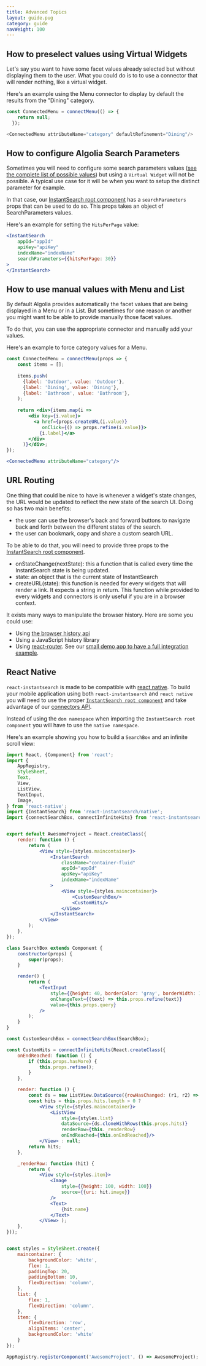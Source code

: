 ```yaml
---
title: Advanced Topics
layout: guide.pug
category: guide
navWeight: 100
---
```


## How to preselect values using Virtual Widgets

Let's say you want to have some facet values already selected but without displaying them to the user. What you could do
is to to use a connector that will render nothing, like a virtual widget. 

Here's an example using the Menu connector to display by default the results from the "Dining" category.

```javascript
const ConnectedMenu = connectMenu(() => {
    return null;
  });

<ConnectedMenu attributeName="category" defaultRefinement="Dining"/>
```

## How to configure Algolia Search Parameters

Sometimes you will need to configure some search parameters values
([see the complete list of possible values](https://www.algolia.com/doc/rest-api/search#full-text-search-parameters))
but using a `Virtual Widget` will not be possible. A typical use case for it will be when you want to setup the distinct
parameter for example. 

In that case, our [InstantSearch root component](/component/InstantSearch.html) has a `searchParameters` props that can be used to do so. This props takes an object
of SearchParameters values. 

Here's an example for setting the `HitsPerPage` value:

```jsx
<InstantSearch
    appId="appId"
    apiKey="apiKey"
    indexName="indexName"
    searchParameters={{hitsPerPage: 30}}
>
</InstantSearch>
```

## How to use manual values with Menu and List

By default Algolia provides automatically the facet values that are being displayed in a Menu or in a List. But sometimes
for one reason or another you might want to be able to provide manually those facet values.

To do that, you can use the appropriate connector and manually add your values.

Here's an example to force category values for a Menu.

```jsx
const ConnectedMenu = connectMenu(props => {
    const items = [];
    
    items.push(
      {label: 'Outdoor', value: 'Outdoor'},
      {label: 'Dining', value: 'Dining'},
      {label: 'Bathroom', value: 'Bathroom'},
    );
    
    return <div>{items.map(i =>
        <div key={i.value}>
          <a href={props.createURL(i.value)}
             onClick={() => props.refine(i.value)}>
            {i.label}</a>
        </div>
      )}</div>;
});

<ConnectedMenu attributeName="category"/>
```

## URL Routing

One thing that could be nice to have is whenever a widget's state changes, the URL would be updated to reflect the new state of the search UI. 
Doing so has two main benefits:

* the user can use the browser's back and forward buttons to navigate back and forth between the different states of the search.
* the user can bookmark, copy and share a custom search URL.

To be able to do that, you will need to provide three props to the [InstantSearch root component](/components/InstantSearch.html).

* onStateChange(nextState): this a function that is called every time the InstantSearch state is being updated. 
* state: an object that is the current state of InstantSearch
* createURL(state): this function is needed for every widgets that will render a link. It expects a string in return.
This function while provided to every widgets and connectors is only useful if you are in a browser context. 

It exists many ways to manipulate the browser history. Here are some you could use:
* Using [the browser history api](https://developer.mozilla.org/en-US/docs/Web/API/History_API)
* Using a JavaScript history library
* Using [react-router](https://github.com/ReactTraining/react-router). 
See our [small demo app to have a full integration example](https://github.com/algolia/instantsearch.js/tree/v2/packages/react-instantsearch/examples/react-router). 

## React Native

`react-instantsearch` is made to be compatible with [react native](https://facebook.github.io/react-native/). 
To build your mobile application using both `react-instantsearch` and `react native` you will need to use the 
proper [`InstantSearch root component`](/component/InstantSearch.html) 
and take advantage of our [connectors API](/connector.html).

Instead of using the `dom namespace` when importing the `InstantSearch root component` you will have to use the `native
namespace`. 

Here's an example showing you how to build a `SearchBox` and an infinite scroll view: 

```jsx
import React, {Component} from 'react';
import {
    AppRegistry,
    StyleSheet,
    Text,
    View,
    ListView,
    TextInput,
    Image,
} from 'react-native';
import {InstantSearch} from 'react-instantsearch/native';
import {connectSearchBox, connectInfiniteHits} from 'react-instantsearch/connectors';


export default AwesomeProject = React.createClass({
    render: function () {
        return (
            <View style={styles.maincontainer}>
                <InstantSearch
                    className="container-fluid"
                    appId="appId"
                    apiKey="apiKey"
                    indexName="indexName"
                >
                    <View style={styles.maincontainer}>
                        <CustomSearchBox/>
                        <CustomHits/>
                    </View>
                </InstantSearch>
            </View>
        );
    },
});

class SearchBox extends Component {
    constructor(props) {
        super(props);
    }

    render() {
        return (
            <TextInput
                style={{height: 40, borderColor: 'gray', borderWidth: 1}}
                onChangeText={(text) => this.props.refine(text)}
                value={this.props.query}
            />
        );
    }
}

const CustomSearchBox = connectSearchBox(SearchBox);

const CustomHits = connectInfiniteHits(React.createClass({
    onEndReached: function () {
        if (this.props.hasMore) {
            this.props.refine();
        }
    },

    render: function () {
        const ds = new ListView.DataSource({rowHasChanged: (r1, r2) => r1 !== r2});
        const hits = this.props.hits.length > 0 ?
            <View style={styles.maincontainer}>
                <ListView
                    style={styles.list}
                    dataSource={ds.cloneWithRows(this.props.hits)}
                    renderRow={this._renderRow}
                    onEndReached={this.onEndReached}/>
            </View> : null;
        return hits;
    },

    _renderRow: function (hit) {
        return (
            <View style={styles.item}>
                <Image
                    style={{height: 100, width: 100}}
                    source={{uri: hit.image}}
                />
                <Text>
                    {hit.name}
                </Text>
            </View> );
    },
}));


const styles = StyleSheet.create({
    maincontainer: {
        backgroundColor: 'white',
        flex: 1,
        paddingTop: 20,
        paddingBottom: 10,
        flexDirection: 'column',
    },
    list: {
        flex: 1,
        flexDirection: 'column',
    },
    item: {
        flexDirection: 'row',
        alignItems: 'center',
        backgroundColor: 'white'
    }
});

AppRegistry.registerComponent('AwesomeProject', () => AwesomeProject);
```



